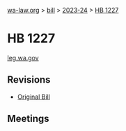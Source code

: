 [wa-law.org](/) > [bill](/bill/) > [2023-24](/bill/2023-24/) > [HB 1227](/bill/2023-24/hb/1227/)

# HB 1227
[leg.wa.gov](https://app.leg.wa.gov/billsummary?BillNumber=1227&Year=2023&Initiative=false)

## Revisions
* [Original Bill](1/)

## Meetings